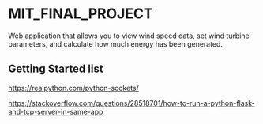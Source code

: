 # MIT_FINAL_PROJECT
Web application that allows you to view wind speed data, set wind turbine parameters, and calculate how much energy has been generated.
## Getting Started list
https://realpython.com/python-sockets/

https://stackoverflow.com/questions/28518701/how-to-run-a-python-flask-and-tcp-server-in-same-app
